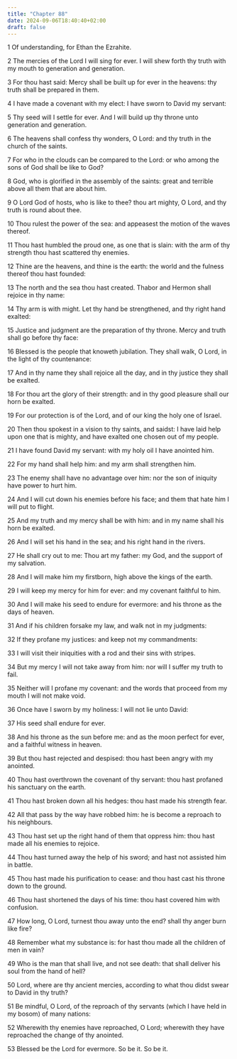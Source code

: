```yaml
---
title: "Chapter 88"
date: 2024-09-06T18:40:40+02:00
draft: false
---
```




1 Of understanding, for Ethan the Ezrahite.

2 The mercies of the Lord I will sing for ever. I will shew forth thy truth with my mouth to generation and generation.

3 For thou hast said: Mercy shall be built up for ever in the heavens: thy truth shall be prepared in them.

4 I have made a covenant with my elect: I have sworn to David my servant:

5 Thy seed will I settle for ever. And I will build up thy throne unto generation and generation.

6 The heavens shall confess thy wonders, O Lord: and thy truth in the church of the saints.

7 For who in the clouds can be compared to the Lord: or who among the sons of God shall be like to God?

8 God, who is glorified in the assembly of the saints: great and terrible above all them that are about him.

9 O Lord God of hosts, who is like to thee? thou art mighty, O Lord, and thy truth is round about thee.

10 Thou rulest the power of the sea: and appeasest the motion of the waves thereof.

11 Thou hast humbled the proud one, as one that is slain: with the arm of thy strength thou hast scattered thy enemies.

12 Thine are the heavens, and thine is the earth: the world and the fulness thereof thou hast founded:

13 The north and the sea thou hast created. Thabor and Hermon shall rejoice in thy name:

14 Thy arm is with might. Let thy hand be strengthened, and thy right hand exalted:

15 Justice and judgment are the preparation of thy throne. Mercy and truth shall go before thy face:

16 Blessed is the people that knoweth jubilation. They shall walk, O Lord, in the light of thy countenance:

17 And in thy name they shall rejoice all the day, and in thy justice they shall be exalted.

18 For thou art the glory of their strength: and in thy good pleasure shall our horn be exalted.

19 For our protection is of the Lord, and of our king the holy one of Israel.

20 Then thou spokest in a vision to thy saints, and saidst: I have laid help upon one that is mighty, and have exalted one chosen out of my people.

21 I have found David my servant: with my holy oil I have anointed him.

22 For my hand shall help him: and my arm shall strengthen him.

23 The enemy shall have no advantage over him: nor the son of iniquity have power to hurt him.

24 And I will cut down his enemies before his face; and them that hate him I will put to flight.

25 And my truth and my mercy shall be with him: and in my name shall his horn be exalted.

26 And I will set his hand in the sea; and his right hand in the rivers.

27 He shall cry out to me: Thou art my father: my God, and the support of my salvation.

28 And I will make him my firstborn, high above the kings of the earth.

29 I will keep my mercy for him for ever: and my covenant faithful to him.

30 And I will make his seed to endure for evermore: and his throne as the days of heaven.

31 And if his children forsake my law, and walk not in my judgments:

32 If they profane my justices: and keep not my commandments:

33 I will visit their iniquities with a rod and their sins with stripes.

34 But my mercy I will not take away from him: nor will I suffer my truth to fail.

35 Neither will I profane my covenant: and the words that proceed from my mouth I will not make void.

36 Once have I sworn by my holiness: I will not lie unto David:

37 His seed shall endure for ever.

38 And his throne as the sun before me: and as the moon perfect for ever, and a faithful witness in heaven.

39 But thou hast rejected and despised: thou hast been angry with my anointed.

40 Thou hast overthrown the covenant of thy servant: thou hast profaned his sanctuary on the earth.

41 Thou hast broken down all his hedges: thou hast made his strength fear.

42 All that pass by the way have robbed him: he is become a reproach to his neighbours.

43 Thou hast set up the right hand of them that oppress him: thou hast made all his enemies to rejoice.

44 Thou hast turned away the help of his sword; and hast not assisted him in battle.

45 Thou hast made his purification to cease: and thou hast cast his throne down to the ground.

46 Thou hast shortened the days of his time: thou hast covered him with confusion.

47 How long, O Lord, turnest thou away unto the end? shall thy anger burn like fire?

48 Remember what my substance is: for hast thou made all the children of men in vain?

49 Who is the man that shall live, and not see death: that shall deliver his soul from the hand of hell?

50 Lord, where are thy ancient mercies, according to what thou didst swear to David in thy truth?

51 Be mindful, O Lord, of the reproach of thy servants (which I have held in my bosom) of many nations:

52 Wherewith thy enemies have reproached, O Lord; wherewith they have reproached the change of thy anointed.

53 Blessed be the Lord for evermore. So be it. So be it.

